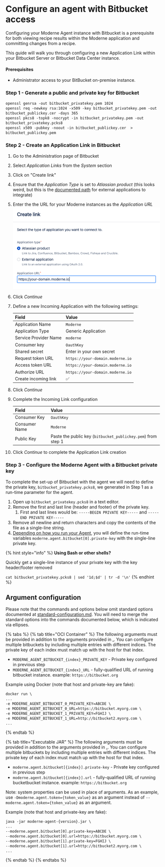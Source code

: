 # Configure an agent with Bitbucket access

Configuring your Moderne Agent instance with Bitbucket is a prerequisite for both viewing recipe results within the Moderne application and committing changes from a recipe.

This guide will walk you through configuring a new Application Link within your Bitbucket Server or Bitbucket Data Center instance.

#### Prerequisites

* Administrator access to your BitBucket on-premise instance.

### Step 1 - Generate a public and private key for Bitbucket

```shell
openssl genrsa -out bitbucket_privatekey.pem 1024
openssl req -newkey rsa:1024 -x509 -key bitbucket_privatekey.pem -out bitbucket_publickey.cer -days 365
openssl pkcs8 -topk8 -nocrypt -in bitbucket_privatekey.pem -out bitbucket_privatekey.pcks8
openssl x509 -pubkey -noout -in bitbucket_publickey.cer  > bitbucket_publickey.pem
```

### Step 2 - Create an Application Link in Bitbucket

1. Go to the Administration page of Bitbucket
2. Select _Application Links_ from the _System_ section
3. Click on "Create link"
4. Ensure that the _Application Type_ is set to _Atlassian product_ (this looks weird, but this is the [documented path](https://confluence.atlassian.com/bitbucketserver/link-to-other-applications-1018764620.html) for external applications to integrate)
5. Enter the the URL for your Moderne instances as the _Application URL_ ![create link](../../.gitbook/assets/agent-bitbucket-create-link.png)
6. Click _Continue_
7.  Define a new Incoming Application with the following settings:

    | Field                 | Value                            |
    | --------------------- | -------------------------------- |
    | Application Name      | `Moderne`                        |
    | Application Type      | Generic Application              |
    | Service Provider Name | `moderne`                        |
    | Consumer key          | `OauthKey`                       |
    | Shared secret         | Enter in your own secret         |
    | Request token URL     | `https://your-domain.moderne.io` |
    | Access token URL      | `https://your-domain.moderne.io` |
    | Authorize URL         | `https://your-domain.moderne.io` |
    | Create incoming link  | ✅                                |
8. Click _Continue_
9.  Complete the Incoming Link configuration

    | Field         | Value                                                        |
    | ------------- | ------------------------------------------------------------ |
    | Consumer Key  | `OauthKey`                                                   |
    | Consumer Name | `Moderne`                                                    |
    | Public Key    | Paste the public key (`bitbucket_publickey.pem`) from step 1 |
10. Click _Continue_ to complete the Application Link creation

### Step 3 - Configure the Moderne Agent with a Bitbucket private key

To complete the set-up of Bitbucket with the agent we will need to define the private key, `bitbucket_privatekey.pcks8`, we generated in Step 1 as a run-time parameter for the agent.

1. Open up `bitbucket_privatekey.pcks8` in a text editor.
2. Remove the first and last line (header and footer) of the private key.
   1. First and last lines would be: `-----BEGIN PRIVATE KEY-----` and `-----END PRIVATE KEY-----`
3. Remove all newline and return characters and copy the contents of the file as a single-line string.
4. [Depending on how you run your Agent](./#run-the-agent-container), you will define the run-time variables `moderne.agent.bitbucket[0].private-key` with the single-line private key.

{% hint style="info" %}
**Using Bash or other shells?**

Quickly get a single-line instance of your private key with the key header/footer removed

`cat bitbucket_privatekey.pcks8 | sed '1d;$d' | tr -d '\n'`
{% endhint %}

## Argument configuration

Please note that the commands and options below omit standard options documented at [standard-configuration.md](standard-configuration.md "mention"). You will need to merge the standard options into the commands documented below, which is indicated via ellipses.

{% tabs %}
{% tab title="OCI Container" %}
The following arguments must be provided in addition to the arguments provided in [.](./ "mention"). You can configure multiple bitbuckets by including multiple entries with different indices. The private key of each index must match up with the host for that index.

* `MODERNE_AGENT_BITBUCKET_{index}_PRIVATE_KEY` - Private key configured in previous step
* `MODERNE_AGENT_BITBUCKET_{index}_URL` - fully-qualified URL of running bitbucket instance. example: `https://bitbucket.org`

Example using Docker (note that host and private-key are fake):

```
docker run \
...
-e MODERNE_AGENT_BITBUCKET_0_PRIVATE_KEY=ABCDE \
-e MODERNE_AGENT_BITBUCKET_0_URL=https://bitbucket.myorg.com \
-e MODERNE_AGENT_BITBUCKET_1_PRIVATE_KEY=FGHIJ \
-e MODERNE_AGENT_BITBUCKET_1_URL=http://bitbucket2.myorg.com \
...
```
{% endtab %}

{% tab title="Executable JAR" %}
The following arguments must be provided in addition to the arguments provided in [.](./ "mention"). You can configure multiple bitbuckets by including multiple entries with different indices. The private key of each index must match up with the host for that index.

* `moderne.agent.bitbucket[{index}].private-key` - Private key configured in previous step
* `moderne.agent.bitbucket[{index}].url` - fully-qualified URL of running bucketbucket instance. example: `https://bitbucket.org`

Note: system properties can be used in place of arguments. As an example, use `-Dmoderne.agent.token={token_value}` as an argument instead of `--moderne.agent.token={token_value}` as an argument.

Example (note that host and private-key are fake):

```
java -jar moderne-agent-{version}.jar \
...
--moderne.agent.bitbucket[0].private-key=ABCDE \
--moderne.agent.bitbucket[0].url=https://bitbucket.myorg.com \
--moderne.agent.bitbucket[1].private-key=FGHIJ \
--moderne.agent.bitbucket[1].url=http://bitbucket2.myorg.com \
...
```
{% endtab %}
{% endtabs %}
